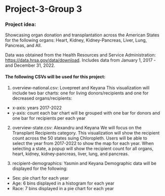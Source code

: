 # Project-3-Group 3 

### Project idea: 
Showcasing organ donation and transplantation across the American States for the following organs: Heart, Kidney, Kidney-Pancreas, Liver, Lung, Pancreas, and All. 

Data was obtained from the Health Resources and Service Administration: https://data.hrsa.gov/data/download. Includes data from January 1, 2017 - and December 31, 2022.

#### The following CSVs will be used for this project: 
1. overview-national.csv: Lovepreet and Keyana
 This visualization will include two bar charts: one for living donors/recipients and one for decreased organs/recipients:
- x-axis: years 2017-2022
- y-axis: count
  each bar chart will be grouped with one bar for donors and one bar for recipients per each year 

  
2. overview-state.csv: Alexandru and Keyana
We will focus on the Transplant Recipients category. This visualization will show the recipient count across the 50 states suing Chloropleth. Users will be able to select the year from 2017-2022 to show the map for each year. When selecting a state, a popup will show the recipient count for all organs, heart, kidney, kidney-pancreas, liver, lung, and pancreas.       

4. recipient-demographics: Yasmin and Keyana
Demographic data will be displayed for the following:
- Sex: pie chart for each year
- Age: 6 bins displayed in a histogram for each year
- Race: 7 bins displayed in a pie chart for each year



 

